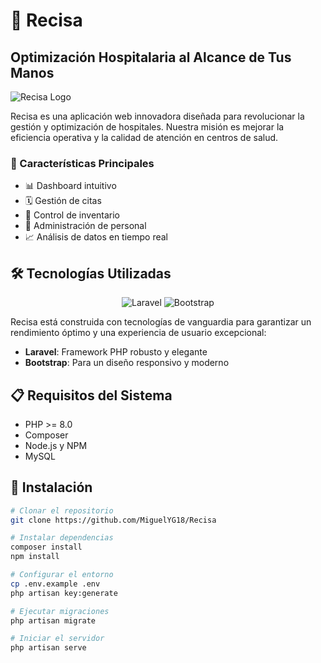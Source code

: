 # 🏥 Recisa

## Optimización Hospitalaria al Alcance de Tus Manos

![Recisa Logo](https://via.placeholder.com/150?text=Recisa)

Recisa es una aplicación web innovadora diseñada para revolucionar la gestión y optimización de hospitales. Nuestra misión es mejorar la eficiencia operativa y la calidad de atención en centros de salud.

### 🚀 Características Principales

- 📊 Dashboard intuitivo
- 🗓️ Gestión de citas
- 💊 Control de inventario
- 👥 Administración de personal
- 📈 Análisis de datos en tiempo real

## 🛠️ Tecnologías Utilizadas

<p align="center">
  <img src="https://img.shields.io/badge/Laravel-FF2D20?style=for-the-badge&logo=laravel&logoColor=white" alt="Laravel">
  <img src="https://img.shields.io/badge/Bootstrap-563D7C?style=for-the-badge&logo=bootstrap&logoColor=white" alt="Bootstrap">
</p>

Recisa está construida con tecnologías de vanguardia para garantizar un rendimiento óptimo y una experiencia de usuario excepcional:

- **Laravel**: Framework PHP robusto y elegante
- **Bootstrap**: Para un diseño responsivo y moderno

## 📋 Requisitos del Sistema

- PHP >= 8.0
- Composer
- Node.js y NPM
- MySQL

## 🚀 Instalación

```bash
# Clonar el repositorio
git clone https://github.com/MiguelYG18/Recisa

# Instalar dependencias
composer install
npm install

# Configurar el entorno
cp .env.example .env
php artisan key:generate

# Ejecutar migraciones
php artisan migrate

# Iniciar el servidor
php artisan serve
